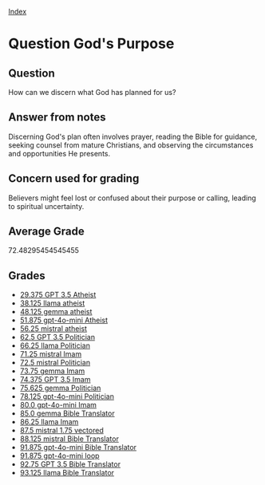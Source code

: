 
[Index](../../index.md)
# Question God's Purpose
## Question
How can we discern what God has planned for us?

## Answer from notes
Discerning God's plan often involves prayer, reading the Bible for guidance, seeking counsel from mature Christians, and observing the circumstances and opportunities He presents.

## Concern used for grading
Believers might feel lost or confused about their purpose or calling, leading to spiritual uncertainty.

## Average Grade
72.48295454545455

## Grades
 * [29.375 GPT 3.5 Atheist](../answers/GPT_3.5_Atheist/God_s_Purpose.md)
 * [38.125 llama atheist](../answers/llama_atheist/God_s_Purpose.md)
 * [48.125 gemma atheist](../answers/gemma_atheist/God_s_Purpose.md)
 * [51.875 gpt-4o-mini Atheist](../answers/gpt-4o-mini_Atheist/God_s_Purpose.md)
 * [56.25 mistral atheist](../answers/mistral_atheist/God_s_Purpose.md)
 * [62.5 GPT 3.5 Politician](../answers/GPT_3.5_Politician/God_s_Purpose.md)
 * [66.25 llama Politician](../answers/llama_Politician/God_s_Purpose.md)
 * [71.25 mistral Imam](../answers/mistral_Imam/God_s_Purpose.md)
 * [72.5 mistral Politician](../answers/mistral_Politician/God_s_Purpose.md)
 * [73.75 gemma Imam](../answers/gemma_Imam/God_s_Purpose.md)
 * [74.375 GPT 3.5 Imam](../answers/GPT_3.5_Imam/God_s_Purpose.md)
 * [75.625 gemma Politician](../answers/gemma_Politician/God_s_Purpose.md)
 * [78.125 gpt-4o-mini Politician](../answers/gpt-4o-mini_Politician/God_s_Purpose.md)
 * [80.0 gpt-4o-mini Imam](../answers/gpt-4o-mini_Imam/God_s_Purpose.md)
 * [85.0 gemma Bible Translator](../answers/gemma_Bible_Translator/God_s_Purpose.md)
 * [86.25 llama Imam](../answers/llama_Imam/God_s_Purpose.md)
 * [87.5 mistral 1.75 vectored](../answers/mistral_1.75_vectored/God_s_Purpose.md)
 * [88.125 mistral Bible Translator](../answers/mistral_Bible_Translator/God_s_Purpose.md)
 * [91.875 gpt-4o-mini Bible Translator](../answers/gpt-4o-mini_Bible_Translator/God_s_Purpose.md)
 * [91.875 gpt-4o-mini loop](../answers/gpt-4o-mini_loop/God_s_Purpose.md)
 * [92.75 GPT 3.5 Bible Translator](../answers/GPT_3.5_Bible_Translator/God_s_Purpose.md)
 * [93.125 llama Bible Translator](../answers/llama_Bible_Translator/God_s_Purpose.md)
